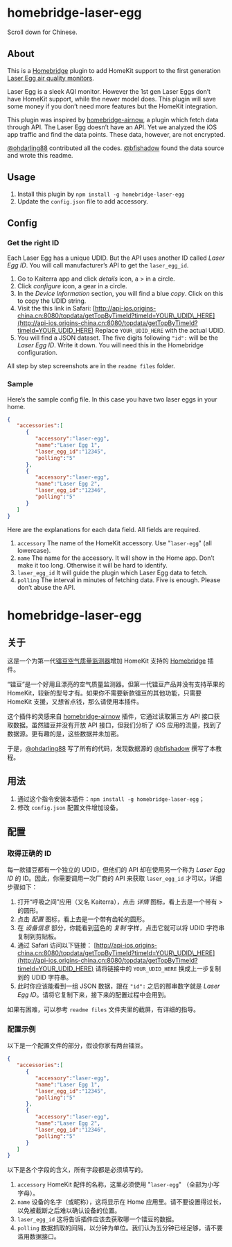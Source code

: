 # homebridge-laser-egg
Scroll down for Chinese.

## About
This is a [Homebridge](https://github.com/nfarina/homebridge) plugin to add HomeKit support to the first generation [Laser Egg air quality monitors](http://originstech.com/products/laseregg/).

Laser Egg is a sleek AQI monitor. However the 1st gen Laser Eggs don’t have HomeKit support, while the newer model does. This plugin will save some money if you don’t need more features but the HomeKit integration.

This plugin was inspired by [homebridge-airnow](https://github.com/ToddGreenfield/homebridge-airnow), a plugin which fetch data through API. The Laser Egg doesn’t have an API. Yet we analyzed the iOS app traffic and find the data points. These data, however, are not encrypted.

[@ohdarling88](https://twitter.com/ohdarling88) contributed all the codes. [@bfishadow](https://twitter.com/bfishadow) found the data source and wrote this readme.

## Usage
1. Install this plugin by `npm install -g homebridge-laser-egg`
2. Update the `config.json` file to add accessory.

## Config
### Get the right ID
Each Laser Egg has a unique UDID. But the API uses another ID called *Laser Egg ID*. You will call manufacturer’s API to get the `laser_egg_id`.
1. Go to Kaiterra app and click *details* icon, a \> in a circle.
2. Click *configure* icon, a gear in a circle.
3. In the *Device Information* section, you will find a blue *copy*. Click on this to copy the UDID string.
4. Visit the this link in Safari: [http://api-ios.origins-china.cn:8080/topdata/getTopByTimeId?timeId=YOUR\_UDID\_HERE](http://api-ios.origins-china.cn:8080/topdata/getTopByTimeId?timeId=YOUR_UDID_HERE) Replace `YOUR_UDID_HERE` with the actual UDID.
5. You will find a JSON dataset. The five digits following `"id":` will be the *Laser Egg ID*. Write it down. You will need this in the Homebridge configuration. 

All step by step screenshots are in the `readme files` folder.
### Sample
Here’s the sample config file. In this case you have two laser eggs in your home. 

```json
{
   "accessories":[
      {
         "accessory":"laser-egg",
         "name":"Laser Egg 1",
         "laser_egg_id":"12345",
         "polling":"5"
      },
      {
         "accessory":"laser-egg",
         "name":"Laser Egg 2",
         "laser_egg_id":"12346",
         "polling":"5"
      }
   ]
}
```

Here are the explanations for each data field. All fields are required.
1. `accessory`  The name of the HomeKit accessory. Use "`laser-egg`" (all lowercase).
2. `name`  The name for the accessory. It will show in the Home app. Don’t make it too long. Otherwise it will be hard to identify.
3. `laser_egg_id`  It will guide the plugin which Laser Egg data to fetch.
4. `polling`  The interval in minutes of fetching data. Five is enough. Please don’t abuse the API.

# homebridge-laser-egg
## 关于
这是一个为第一代[镭豆空气质量监测器](http://originstech.com/products/laseregg/?lang=zh-hans)增加 HomeKit 支持的 [Homebridge](https://github.com/nfarina/homebridge) 插件。

“镭豆”是一个好用且漂亮的空气质量监测器。但第一代镭豆产品并没有支持苹果的 HomeKit，较新的型号才有。如果你不需要新款镭豆的其他功能，只需要 HomeKit 支援，又想省点钱，那么请使用本插件。

这个插件的灵感来自 [homebridge-airnow](https://github.com/ToddGreenfield/homebridge-airnow) 插件，它通过读取第三方 API 接口获取数据。虽然镭豆并没有开放 API 接口，但我们分析了 iOS 应用的流量，找到了数据源。更有趣的是，这些数据并未加密。

于是，[@ohdarling88](https://twitter.com/ohdarling88) 写了所有的代码，发现数据源的 [@bfishadow](https://twitter.com/bfishadow) 撰写了本教程。

## 用法
1. 通过这个指令安装本插件：`npm install -g homebridge-laser-egg`；
2. 修改 `config.json` 配置文件增加设备。

## 配置
### 取得正确的 ID
每一款镭豆都有一个独立的 UDID，但他们的 API 却在使用另一个称为 *Laser Egg ID* 的 ID。因此，你需要调用一次厂商的 API 来获取 `laser_egg_id` 才可以，详细步骤如下：
1. 打开“呼吸之间”应用（又名 Kaiterra），点击 *详情* 图标，看上去是一个带有 \> 的圆形。
2. 点击 *配置* 图标，看上去是一个带有齿轮的圆形。
3. 在 *设备信息* 部分，你能看到蓝色的 *复制* 字样，点击它就可以将 UDID 字符串复制到剪贴板。
4. 通过 Safari 访问以下链接： [http://api-ios.origins-china.cn:8080/topdata/getTopByTimeId?timeId=YOUR\_UDID\_HERE](http://api-ios.origins-china.cn:8080/topdata/getTopByTimeId?timeId=YOUR_UDID_HERE) 请将链接中的 `YOUR_UDID_HERE` 换成上一步复制到的 UDID 字符串。
5. 此时你应该能看到一组 JSON 数据，跟在 `"id":` 之后的那串数字就是 *Laser Egg ID*。请将它复制下来，接下来的配置过程中会用到。

如果有困难，可以参考 `readme files` 文件夹里的截屏，有详细的指导。
### 配置示例
以下是一个配置文件的部分，假设你家有两台镭豆。

```json
{
   "accessories":[
      {
         "accessory":"laser-egg",
         "name":"Laser Egg 1",
         "laser_egg_id":"12345",
         "polling":"5"
      },
      {
         "accessory":"laser-egg",
         "name":"Laser Egg 2",
         "laser_egg_id":"12346",
         "polling":"5"
      }
   ]
}
```

以下是各个字段的含义，所有字段都是必须填写的。
1. `accessory`  HomeKit 配件的名称，这里必须使用 "`laser-egg`" （全部为小写字母）。
2. `name`  设备的名字（或昵称），这将显示在 Home 应用里。请不要设置得过长，以免被截断之后难以确认设备的位置。
3. `laser_egg_id`  这将告诉插件应该去获取哪一个镭豆的数据。
4. `polling`  数据抓取的间隔，以分钟为单位。我们认为五分钟已经足够，请不要滥用数据接口。
